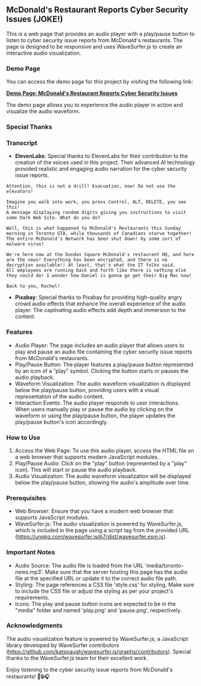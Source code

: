 ## McDonald's Restaurant Reports Cyber Security Issues (JOKE!)

This is a web page that provides an audio player with a play/pause button to listen to cyber security issue reports from McDonald's restaurants. The page is designed to be responsive and uses WaveSurfer.js to create an interactive audio visualization.

### Demo Page

You can access the demo page for this project by visiting the following link:

[**Demo Page: McDonald's Restaurant Reports Cyber Security Issues**](https://brutebee.github.io/TotheNews/)

The demo page allows you to experience the audio player in action and visualize the audio waveform.

### Special Thanks

### Transcript

- **ElevenLabs**: Special thanks to ElevenLabs for their contribution to the creation of the voices used in this project. Their advanced AI technology provided realistic and engaging audio narration for the cyber security issue reports.
```
Attention, this is not a drill! Evacuation, now! Do not use the elevators!

Imagine you walk into work, you press Control, ALT, DELETE, you see this!
A message displaying random digits giving you instructions to visit some Dark Web Site. What do you do?

Well, this is what happened to McDonald's Restaurants this Sunday morning in Toronto GTA, while thousands of Canadians starve together! The entire McDonald's Network has been shut down! by some sort of malware virus!

We're here now at the Dundas Square McDonald's restaurant HQ, and here are the news! Everything has been encrypted, and there is no decryption available!! At least, that's what the IT folks said.
All employees are running back and forth like there is nothing else they could do! I wonder how Daniel is gonna go get their Big Mac now!

Back to you, Rachel!
```

- **Pixabay**: Special thanks to Pixabay for providing high-quality angry crowd audio effects that enhance the overall experience of the audio player. The captivating audio effects add depth and immersion to the content.

### Features

- Audio Player: The page includes an audio player that allows users to play and pause an audio file containing the cyber security issue reports from McDonald's restaurants.
- Play/Pause Button: The player features a play/pause button represented by an icon of a "play" symbol. Clicking the button starts or pauses the audio playback.
- Waveform Visualization: The audio waveform visualization is displayed below the play/pause button, providing users with a visual representation of the audio content.
- Interaction Events: The audio player responds to user interactions. When users manually play or pause the audio by clicking on the waveform or using the play/pause button, the player updates the play/pause button's icon accordingly.

### How to Use

1. Access the Web Page: To use this audio player, access the HTML file on a web browser that supports modern JavaScript modules.
2. Play/Pause Audio: Click on the "play" button (represented by a "play" icon). This will start or pause the audio playback.
3. Audio Visualization: The audio waveform visualization will be displayed below the play/pause button, showing the audio's amplitude over time.

### Prerequisites

- Web Browser: Ensure that you have a modern web browser that supports JavaScript modules.
- WaveSurfer.js: The audio visualization is powered by WaveSurfer.js, which is included in the page using a script tag from the provided URL (https://unpkg.com/wavesurfer.js@7/dist/wavesurfer.esm.js).

### Important Notes

- Audio Source: The audio file is loaded from the URL 'media/toronto-news.mp3'. Make sure that the server hosting this page has the audio file at the specified URL or update it to the correct audio file path.
- Styling: The page references a CSS file 'style.css' for styling. Make sure to include the CSS file or adjust the styling as per your project's requirements.
- Icons: The play and pause button icons are expected to be in the "media" folder and named 'play.png' and 'pause.png', respectively.


### Acknowledgments

The audio visualization feature is powered by WaveSurfer.js, a JavaScript library developed by WaveSurfer contributors (https://github.com/katspaugh/wavesurfer.js/graphs/contributors). Special thanks to the WaveSurfer.js team for their excellent work.

Enjoy listening to the cyber security issue reports from McDonald's restaurants! 🍔🔒🎧
